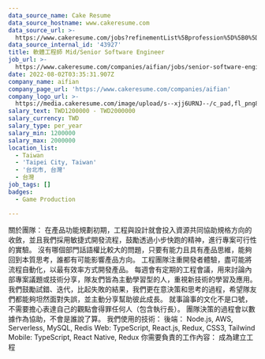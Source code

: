 ```yaml
---
data_source_name: Cake Resume
data_source_hostname: www.cakeresume.com
data_source_url: >-
  https://www.cakeresume.com/jobs?refinementList%5Bprofession%5D%5B0%5D=game-production&range%5Bsalary_range%5D%5Bmin%5D=200000
data_source_internal_id: '43927'
title: 軟體工程師 Mid/Senior Software Engineer
job_url: >-
  https://www.cakeresume.com/companies/aifian/jobs/senior-software-engineer-b0ea08
date: 2022-08-02T03:35:31.907Z
company_name: aifian
company_page_url: 'https://www.cakeresume.com/companies/aifian'
company_logo_url: >-
  https://media.cakeresume.com/image/upload/s--xjj6URNJ--/c_pad,fl_png8,h_200,w_200/v1594003769/dqegf8bo2xsfin8seac0.png
salary_text: TWD1200000 - TWD2000000
salary_currency: TWD
salary_type: per_year
salary_min: 1200000
salary_max: 2000000
location_list:
  - Taiwan
  - 'Taipei City, Taiwan'
  - '台北市, 台灣'
  - 台灣
job_tags: []
badges:
  - Game Production

---
```


關於團隊： 在產品功能規劃初期，工程與設計就會投入資源共同協助規格方向的收斂，並且我們採用敏捷式開發流程，鼓勵透過小步快跑的精神，進行專案可行性的實驗。 沒有哪個部門話語權比較大的問題，只要有能力且具有產品思維，能夠回到本質思考，誰都有可能影響產品方向。 工程團隊注重開發者體驗，盡可能將流程自動化，以最有效率方式開發產品。 每週會有定期的工程會議，用來討論內部專案議題或技術分享，隊友們皆為主動學習型的人，重視新技術的學習及應用。 我們鼓勵試錯、迭代，比起失敗的結果，我們更在意決策和思考的過程，希望隊友們都能夠坦然面對失誤，並主動分享幫助彼此成長。 就事論事的文化不是口號，不需要擔心表達自己的觀點會得罪任何人（包含執行長）。 團隊決策的過程會以數據作為協助，不會是誰說了算。 我們使用的技術： 後端： Node.js, AWS, Serverless, MySQL, Redis Web: TypeScript, React.js, Redux, CSS3, Tailwind Mobile: TypeScript, React Native, Redux 你需要負責的工作內容： 成為建立工程